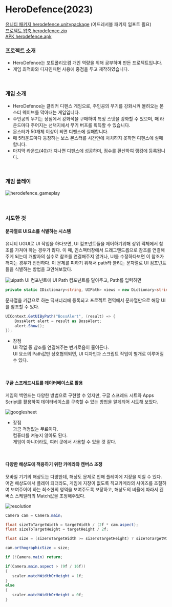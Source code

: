 # HeroDefence(2023)
[유니티 패키지 herodefence.unitypackage](https://drive.google.com/file/d/1ZZG8nz8r75AW-PWRRvxoH5fk0SydrCO4/view?usp=share_link) (어드레서블 패키지 임포트 필요)   
[프로젝트 압축 herodefence.zip](https://drive.google.com/file/d/1NrU-DGGyGGWRqD6lahZ5h21eFyx6w2GV/view?usp=share_link)   
[APK herodefence.apk](https://drive.google.com/file/d/183ud-WOYmAfYZcV_d_lEXhIj9n2IIb_n/view?usp=share_link)
   
   
### 프로젝트 소개
- HeroDefence는 포트폴리오겸 개인 역량을 위해 공부하며 만든 프로젝트입니다.
- 게임 최적화와 디자인패턴 사용에 중점을 두고 제작하였습니다.
<br/>
   
### 게임 소개
- HeroDefence는 클리커 디펜스 게임으로, 주인공의 무기를 강화시켜 몰려오는 몬스터 웨이브를 막아내는 게임입니다.
- 주인공의 무기는 상점에서 강화석을 구매하여 특정 스탯을 강화할 수 있으며, 매 라운드마다 주어지는 선택지에서 무기 버프를 획득할 수 있습니다.
- 몬스터가 50개체 이상이 되면 디펜스에 실패합니다.
- 매 5라운드마다 등장하는 보스 몬스터를 시간안에 처치하지 못하면 디펜스에 실패합니다.
- 마지막 라운드(40)가 지나면 디펜스에 성공하며, 점수를 환산하여 랭킹에 등록됩니다.
<br/>
   
### 게임 플레이
![herodefence_gameplay](https://user-images.githubusercontent.com/70570420/232434951-175965f0-65d2-4fdd-8a8b-3d70e0309801.png)
<br/><br/><br/>


### 시도한 것
#### 문자열로 UI요소를 식별하는 시스템   
유니티 UGUI로 UI 작업을 하다보면, UI 컴포넌트들을 제어하기위해 상위 객체에서 참조를 가져야 하는 경우가 많다. 이 때, 인스펙터창에서 드래그앤드롭으로 참조를 연결해주게 되는데 개발자의 실수로 참조를 연결해주지 않거나, UI를 수정하다보면 이 참조가 깨지는 경우가 빈번하다. 이 문제를 피하기 위해서 path라 불리는 문자열로 UI 컴포넌트들을 식별하는 방법을 고안해보았다.

![uipath](https://user-images.githubusercontent.com/70570420/232442006-39890dd9-a561-4a9e-a994-7278d8d52ab1.PNG)
UI 컴포넌트에 UI Path 컴포넌트를 달아주고, Path를 입력하면
```C#
private static IDictionary<string, UIPath> views = new Dictionary<string, UIPath>();
```

문자열을 키값으로 하는 딕셔너리에 등록되고 프로젝트 전역에서 문자열만으로 해당 UI를 참조할 수 있다.

```C#
UIContext.GetUIByPath("BossAlert", (result) => {
    BossAlert alert = result as BossAlert;
    alert.Show();
});
```

- 장점   
 UI 작업 중 참조를 연결해주는 번거로움이 줄어든다.   
 UI 요소의 Path값만 상호협의되면, UI 디자인과 스크립트 작업이 별개로 이루어질 수 있다.
 <br/>


#### 구글 스프레드시트를 데이터베이스로 활용
게임의 백엔드는 다양한 방법으로 구현할 수 있지만, 구글 스프레드 시트와 Apps Script를 활용하여 데이터베이스를 구축할 수 있는 방법을 알게되어 시도해 보았다.

![googlesheet](https://user-images.githubusercontent.com/70570420/232447821-db44345b-6834-4735-9005-b3d00e613682.png)

- 장점   
 과금 걱정없는 무료이다.   
 컴퓨터를 켜놓지 않아도 된다.  
 게임이 아니더라도, 여러 곳에서 사용할 수 있을 것 같다.
 <br/>


#### 다양한 해상도에 적응하기 위한 카메라와 캔버스 조정
모바일 기기의 해상도는 다양한데, 해상도 문제로 인해 플레이에 지장을 끼칠 수 있다. 어떤 해상도에서 플레이 되더라도, 게임에 지장이 없도록 직교카메라의 사이즈를 조절하여 보여주어야 하는 최소한의 영역을 보여주도록 보장하고, 해상도의 비율에 따라서 캔버스 스케일러의 Match값을 조정해주었다.

![resolution](https://user-images.githubusercontent.com/70570420/232454182-204cc5d8-93aa-4123-b52a-2aef54098ad7.png)
```C#
Camera cam = Camera.main;

float sizeToTargetWidth = targetWidth / (2f * cam.aspect);
float sizeToTargetHeight = targetHeight / 2f;

float size = (sizeToTargetWidth >= sizeToTargetHeight) ? sizeToTargetWidth : sizeToTargetHeight;

cam.orthographicSize = size;
```

```C#
if (!Camera.main) return;

if(Camera.main.aspect > (9f / 16f))
{
   scaler.matchWidthOrHeight = 1f;
}
else
{
   scaler.matchWidthOrHeight = 0f;
}
```

